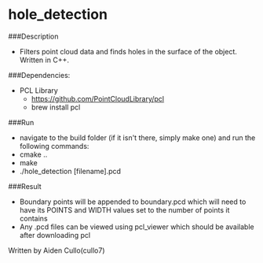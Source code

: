 # hole_detection

###Description
* Filters point cloud data and finds holes in the surface of the object. Written
in C++.

###Dependencies:
* PCL Library
  * https://github.com/PointCloudLibrary/pcl
  * brew install pcl

###Run
* navigate to the build folder (if it isn't there, simply make one) and run the following commands:
* cmake ..
* make
* ./hole_detection [filename].pcd

###Result
* Boundary points will be appended to boundary.pcd which will need to have its
  POINTS and WIDTH values set to the number of points it contains
* Any .pcd files can be viewed using pcl_viewer which should be available after
  downloading pcl

Written by Aiden Cullo(cullo7)
